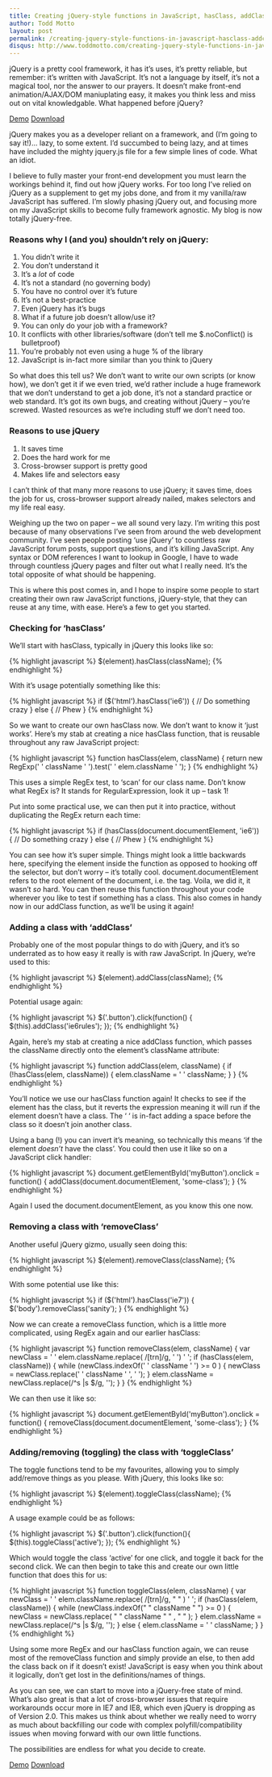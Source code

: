 ```yaml
---
title: Creating jQuery-style functions in JavaScript, hasClass, addClass, removeClass, toggleClass
author: Todd Motto
layout: post
permalink: /creating-jquery-style-functions-in-javascript-hasclass-addclass-removeclass-toggleclass
disqus: http://www.toddmotto.com/creating-jquery-style-functions-in-javascript-hasclass-addclass-removeclass-toggleclass
---
```


jQuery is a pretty cool framework, it has it’s uses, it’s pretty reliable, but remember: it’s written with JavaScript. It’s not a language by itself, it’s not a magical tool, nor the answer to our prayers. It doesn’t make front-end animation/AJAX/DOM maniuplating easy, it makes you think less and miss out on vital knowledgable. What happened before jQuery?

<div class="download-box">
	<a href="//toddmotto.com/labs/reusable-js" onclick="_gaq.push(['_trackEvent', 'Click', 'Demo Reusable JS, 'Reusable JS Demo']);">Demo</a>
	<a href="//toddmotto.com/labs/reusable-js/reusable-js.zip" onclick="_gaq.push(['_trackEvent', 'Click', 'Download Reusable JS, 'Reusable JS Download']);">Download</a>
</div>

jQuery makes you as a developer reliant on a framework, and (I’m going to say it!)… lazy, to some extent. I’d succumbed to being lazy, and at times have included the mighty jquery.js file for a few simple lines of code. What an idiot.

I believe to fully master your front-end development you must learn the workings behind it, find out how jQuery works. For too long I’ve relied on jQuery as a supplement to get my jobs done, and from it my vanilla/raw JavaScript has suffered. I’m slowly phasing jQuery out, and focusing more on my JavaScript skills to become fully framework agnostic. My blog is now totally jQuery-free.

### Reasons why I (and you) shouldn’t rely on jQuery:

1.  You didn’t write it
2.  You don’t understand it
3.  It’s a *lot* of code
4.  It’s not a standard (no governing body)
5.  You have no control over it’s future
6.  It’s not a best-practice
7.  Even jQuery has it’s bugs
8.  What if a future job doesn’t allow/use it?
9.  You can only do your job with a framework?
10. It conflicts with other libraries/software (don’t tell me $.noConflict() is bulletproof)
11. You’re probably not even using a huge % of the library
12. JavaScript is in-fact more similar than you think to jQuery

So what does this tell us? We don’t want to write our own scripts (or know how), we don’t get it if we even tried, we’d rather include a huge framework that we don’t understand to get a job done, it’s not a standard practice or web standard. It’s got its own bugs, and creating without jQuery – you’re screwed. Wasted resources as we’re including stuff we don’t need too.

### Reasons to use jQuery

1.  It saves time
2.  Does the hard work for me
3.  Cross-browser support is pretty good
4.  Makes life and selectors easy

I can’t think of that many more reasons to use jQuery; it saves time, does the job for us, cross-browser support already nailed, makes selectors and my life real easy.

Weighing up the two on paper – we all sound very lazy. I’m writing this post because of many observations I’ve seen from around the web development community. I’ve seen people posting ‘use jQuery’ to countless raw JavaScript forum posts, support questions, and it’s killing JavaScript. Any syntax or DOM references I want to lookup in Google, I have to wade through countless jQuery pages and filter out what I really need. It’s the total opposite of what should be happening.

This is where this post comes in, and I hope to inspire some people to start creating their own raw JavaScript functions, jQuery-style, that they can reuse at any time, with ease. Here’s a few to get you started.

### Checking for ‘hasClass’

We’ll start with hasClass, typically in jQuery this looks like so:

{% highlight javascript %}
$(element).hasClass(className);
{% endhighlight %}

With it’s usage potentially something like this:

{% highlight javascript %}
if ($('html').hasClass('ie6')) {
      // Do something crazy
} else {
      // Phew
}
{% endhighlight %}

So we want to create our own hasClass now. We don’t want to know it ‘just works’. Here’s my stab at creating a nice hasClass function, that is reusable throughout any raw JavaScript project:

{% highlight javascript %}
function hasClass(elem, className) {
	return new RegExp(' '   className   ' ').test(' '   elem.className   ' ');
}
{% endhighlight %}

This uses a simple RegEx test, to ‘scan’ for our class name. Don’t know what RegEx is? It stands for RegularExpression, look it up – task 1!

Put into some practical use, we can then put it into practice, without duplicating the RegEx return each time:

{% highlight javascript %}
if (hasClass(document.documentElement, 'ie6')) {
	// Do something crazy
} else {
	// Phew
}
{% endhighlight %}

You can see how it’s super simple. Things might look a little backwards here, specifying the element inside the function as opposed to hooking off the selector, but don’t worry – it’s totally cool. document.documentElement refers to the root element of the document, i.e. the  tag. Voila, we did it, it wasn’t *so* hard. You can then reuse this function throughout your code wherever you like to test if something has a class. This also comes in handy now in our addClass function, as we’ll be using it again!

### Adding a class with ‘addClass’

Probably one of the most popular things to do with jQuery, and it’s so underrated as to how easy it really is with raw JavaScript. In jQuery, we’re used to this:

{% highlight javascript %}
$(element).addClass(className);
{% endhighlight %}

Potential usage again:

{% highlight javascript %}
$('.button').click(function() {
	$(this).addClass('ie6rules');
});
{% endhighlight %}

Again, here’s my stab at creating a nice addClass function, which passes the className directly onto the element’s className attribute:

{% highlight javascript %}
function addClass(elem, className) {
	if (!hasClass(elem, className)) {
		elem.className  = ' '   className;
	}
}
{% endhighlight %}

You’ll notice we use our hasClass function again! It checks to see if the element has the class, but it reverts the expression meaning it will run if the element doesn’t have a class. The ‘ ‘ is in-fact adding a space before the class so it doesn’t join another class.

Using a bang (!) you can invert it’s meaning, so technically this means ‘if the element *doesn’t* have the class’. You could then use it like so on a JavaScript click handler:

{% highlight javascript %}
document.getElementById('myButton').onclick = function() {
	addClass(document.documentElement, 'some-class');
}
{% endhighlight %}

Again I used the document.documentElement, as you know this one now.

### Removing a class with ‘removeClass’

Another useful jQuery gizmo, usually seen doing this:

{% highlight javascript %}
$(element).removeClass(className);
{% endhighlight %}

With some potential use like this:

{% highlight javascript %}
if ($('html').hasClass('ie7')) {
	$('body').removeClass('sanity');
}
{% endhighlight %}

Now we can create a removeClass function, which is a little more complicated, using RegEx again and our earlier hasClass:

{% highlight javascript %}
function removeClass(elem, className) {
	var newClass = ' '   elem.className.replace( /[trn]/g, ' ')   ' ';
	if (hasClass(elem, className)) {
        while (newClass.indexOf(' '   className   ' ') >= 0 ) {
            newClass = newClass.replace(' '   className   ' ', ' ');
        }
        elem.className = newClass.replace(/^s |s $/g, '');
    }
}
{% endhighlight %}

We can then use it like so:

{% highlight javascript %}
document.getElementById('myButton').onclick = function() {
	removeClass(document.documentElement, 'some-class');
}
{% endhighlight %}

### Adding/removing (toggling) the class with ‘toggleClass’

The toggle functions tend to be my favourites, allowing you to simply add/remove things as you please. With jQuery, this looks like so:

{% highlight javascript %}
$(element).toggleClass(className);
{% endhighlight %}

A usage example could be as follows:

{% highlight javascript %}
$('.button').click(function(){
	$(this).toggleClass('active');
});
{% endhighlight %}

Which would toggle the class ‘active’ for one click, and toggle it back for the second click. We can then begin to take this and create our own little function that does this for us:

{% highlight javascript %}
function toggleClass(elem, className) {
	var newClass = ' '   elem.className.replace( /[trn]/g, " " )   ' ';
    if (hasClass(elem, className)) {
        while (newClass.indexOf(" "   className   " ") >= 0 ) {
            newClass = newClass.replace( " "   className   " " , " " );
        }
        elem.className = newClass.replace(/^s |s $/g, '');
    } else {
        elem.className  = ' '   className;
    }
}
{% endhighlight %}

Using some more RegEx and our hasClass function again, we can reuse most of the removeClass function and simply provide an else, to then add the class back on if it doesn’t exist! JavaScript is easy when you think about it logically, don’t get lost in the definitions/names of things.

As you can see, we can start to move into a jQuery-free state of mind. What’s also great is that a lot of cross-browser issues that require workarounds occur more in IE7 and IE8, which even jQuery is dropping as of Version 2.0. This makes us think about whether we really need to worry as much about backfilling our code with complex polyfill/compatibility issues when moving forward with our own little functions.

The possibilities are endless for what you decide to create.

<div class="download-box">
	<a href="//toddmotto.com/labs/reusable-js" onclick="_gaq.push(['_trackEvent', 'Click', 'Demo Reusable JS, 'Reusable JS Demo']);">Demo</a>
	<a href="//toddmotto.com/labs/reusable-js/reusable-js.zip" onclick="_gaq.push(['_trackEvent', 'Click', 'Download Reusable JS, 'Reusable JS Download']);">Download</a>
</div>
